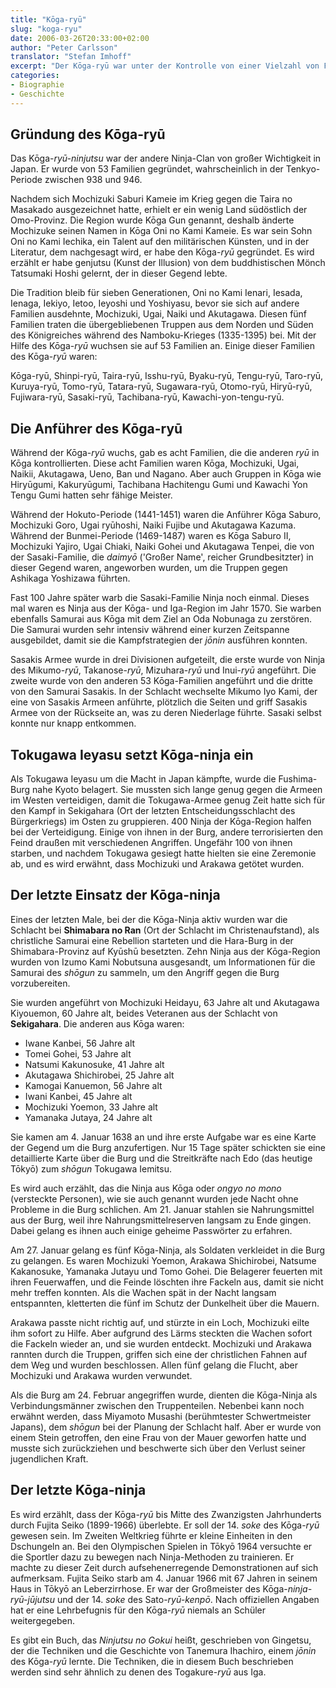 ```yaml
---
title: "Kōga-ryū"
slug: "koga-ryu"
date: 2006-03-26T20:33:00+02:00
author: "Peter Carlsson"
translator: "Stefan Imhoff"
excerpt: "Der Kōga-ryū war unter der Kontrolle von einer Vielzahl von Familien. Die ninja dieses Clans halfen auch Tokugawa Ieyasu bei der Verteidigung seiner Burg. Mit Fujita Seiko starb 1966 höchstwahrscheinlich der letzte Erbe dieser Schule aus."
categories:
- Biographie
- Geschichte
---
```


## Gründung des Kōga-ryū

Das Kōga-*ryū-ninjutsu* war der andere Ninja-Clan von großer Wichtigkeit in Japan. Er wurde von 53 Familien gegründet, wahrscheinlich in der Tenkyo-Periode zwischen 938 und 946.

Nachdem sich Mochizuki Saburi Kameie im Krieg gegen die Taira no Masakado ausgezeichnet hatte, erhielt er ein wenig Land südöstlich der Omo-Provinz. Die Region wurde Kōga Gun genannt, deshalb änderte Mochizuke seinen Namen in Kōga Oni no Kami Kameie. Es war sein Sohn Oni no Kami Iechika, ein Talent auf den militärischen Künsten, und in der Literatur, dem nachgesagt wird, er habe den Kōga-*ryū* gegründet. Es wird erzählt er habe genjutsu (Kunst der Illusion) von dem buddhistischen Mönch Tatsumaki Hoshi gelernt, der in dieser Gegend lebte.

Die Tradition bleib für sieben Generationen, Oni no Kami Ienari, Iesada, Ienaga, Iekiyo, Ietoo, Ieyoshi und Yoshiyasu, bevor sie sich auf andere Familien ausdehnte, Mochizuki, Ugai, Naiki und Akutagawa. Diesen fünf Familien traten die übergebliebenen Truppen aus dem Norden und Süden des Königreiches während des Namboku-Krieges (1335-1395) bei. Mit der Hilfe des Kōga-*ryū* wuchsen sie auf 53 Familien an. Einige dieser Familien des Kōga-*ryū* waren:

Kōga-ryū, Shinpi-ryū, Taira-ryū, Isshu-ryū, Byaku-ryū, Tengu-ryū, Taro-ryū, Kuruya-ryū, Tomo-ryū, Tatara-ryū, Sugawara-ryū, Otomo-ryū, Hiryū-ryū, Fujiwara-ryū, Sasaki-ryū, Tachibana-ryū, Kawachi-yon-tengu-ryū.


## Die Anführer des Kōga-ryū

Während der Kōga-*ryū* wuchs, gab es acht Familien, die die anderen *ryū* in Kōga kontrollierten. Diese acht Familien waren Kōga, Mochizuki, Ugai, Naikii, Akutagawa, Ueno, Ban und Nagano. Aber auch Gruppen in Kōga wie Hiryūgumi, Kakuryūgumi, Tachibana Hachitengu Gumi und Kawachi Yon Tengu Gumi hatten sehr fähige Meister.

Während der Hokuto-Periode (1441-1451) waren die Anführer Kōga Saburo, Mochizuki Goro, Ugai ryūhoshi, Naiki Fujibe und Akutagawa Kazuma. Während der Bunmei-Periode (1469-1487) waren es Kōga Saburo II, Mochizuki Yajiro, Ugai Chiaki, Naiki Gohei und Akutagawa Tenpei, die von der Sasaki-Familie, die *daimyō* ('Großer Name', reicher Grundbesitzter) in dieser Gegend waren, angeworben wurden, um die Truppen gegen Ashikaga Yoshizawa führten.

Fast 100 Jahre später warb die Sasaki-Familie Ninja noch einmal. Dieses mal waren es Ninja aus der Kōga- und Iga-Region im Jahr 1570. Sie warben ebenfalls Samurai aus Kōga mit dem Ziel an Oda Nobunaga zu zerstören. Die Samurai wurden sehr intensiv während einer kurzen Zeitspanne ausgebildet, damit sie die Kampfstrategien der *jōnin* ausführen konnten.

Sasakis Armee wurde in drei Divisionen aufgeteilt, die erste wurde von Ninja des Mikumo-*ryū*, Takanose-*ryū*, Mizuhara-*ryū* und Inui-*ryū* angeführt. Die zweite wurde von den anderen 53 Kōga-Familien angeführt und die dritte von den Samurai Sasakis. In der Schlacht wechselte Mikumo Iyo Kami, der eine von Sasakis Armeen anführte, plötzlich die Seiten und griff Sasakis Armee von der Rückseite an, was zu deren Niederlage führte. Sasaki selbst konnte nur knapp entkommen.


## Tokugawa Ieyasu setzt Kōga-ninja ein

Als Tokugawa Ieyasu um die Macht in Japan kämpfte, wurde die Fushima-Burg nahe Kyoto belagert. Sie mussten sich lange genug gegen die Armeen im Westen verteidigen, damit die Tokugawa-Armee genug Zeit hatte sich für den Kampf in Sekigahara (Ort der letzten Entscheidungsschlacht des Bürgerkriegs) im Osten zu gruppieren. 400 Ninja der Kōga-Region halfen bei der Verteidigung. Einige von ihnen in der Burg, andere terrorisierten den Feind draußen mit verschiedenen Angriffen. Ungefähr 100 von ihnen starben, und nachdem Tokugawa gesiegt hatte hielten sie eine Zeremonie ab, und es wird erwähnt, dass Mochizuki und Arakawa getötet wurden.


## Der letzte Einsatz der Kōga-ninja

Eines der letzten Male, bei der die Kōga-Ninja aktiv wurden war die Schlacht bei **Shimabara no Ran** (Ort der Schlacht im Christenaufstand), als christliche Samurai eine Rebellion starteten und die Hara-Burg in der Shimabara-Provinz auf Kyūshū besetzten. Zehn Ninja aus der Kōga-Region wurden von Izumo Kami Nobutsuna ausgesandt, um Informationen für die Samurai des *shōgun* zu sammeln, um den Angriff gegen die Burg vorzubereiten.

Sie wurden angeführt von Mochizuki Heidayu, 63 Jahre alt und Akutagawa Kiyouemon, 60 Jahre alt, beides Veteranen aus der Schlacht von **Sekigahara**. Die anderen aus Kōga waren:

- Iwane Kanbei, 56 Jahre alt
- Tomei Gohei, 53 Jahre alt
- Natsumi Kakunosuke, 41 Jahre alt
- Akutagawa Shichirobei, 25 Jahre alt
- Kamogai Kanuemon, 56 Jahre alt
- Iwani Kanbei, 45 Jahre alt
- Mochizuki Yoemon, 33 Jahre alt
- Yamanaka Jutaya, 24 Jahre alt

Sie kamen am 4. Januar 1638 an und ihre erste Aufgabe war es eine Karte der Gegend um die Burg anzufertigen. Nur 15 Tage später schickten sie eine detaillierte Karte über die Burg und die Streitkräfte nach Edo (das heutige Tōkyō) zum *shōgun* Tokugawa Iemitsu.

Es wird auch erzählt, das die Ninja aus Kōga oder *ongyo no mono* (versteckte Personen), wie sie auch genannt wurden jede Nacht ohne Probleme in die Burg schlichen. Am 21. Januar stahlen sie Nahrungsmittel aus der Burg, weil ihre Nahrungsmittelreserven langsam zu Ende gingen. Dabei gelang es ihnen auch einige geheime Passwörter zu erfahren.

Am 27. Januar gelang es fünf Kōga-Ninja, als Soldaten verkleidet in die Burg zu gelangen. Es waren Mochizuki Yoemon, Arakawa Shichirobei, Natsume Kakanosuke, Yamanaka Jutayu und Tomo Gohei. Die Belagerer feuerten mit ihren Feuerwaffen, und die Feinde löschten ihre Fackeln aus, damit sie nicht mehr treffen konnten. Als die Wachen spät in der Nacht langsam entspannten, kletterten die fünf im Schutz der Dunkelheit über die Mauern.

Arakawa passte nicht richtig auf, und stürzte in ein Loch, Mochizuki eilte ihm sofort zu Hilfe. Aber aufgrund des Lärms steckten die Wachen sofort die Fackeln wieder an, und sie wurden entdeckt. Mochizuki und Arakawa rannten durch die Truppen, griffen sich eine der christlichen Fahnen auf dem Weg und wurden beschlossen. Allen fünf gelang die Flucht, aber Mochizuki und Arakawa wurden verwundet.

Als die Burg am 24. Februar angegriffen wurde, dienten die Kōga-Ninja als Verbindungsmänner zwischen den Truppenteilen. Nebenbei kann noch erwähnt werden, dass Miyamoto Musashi (berühmtester Schwertmeister Japans), dem *shōgun* bei der Planung der Schlacht half. Aber er wurde von einem Stein getroffen, den eine Frau von der Mauer geworfen hatte und musste sich zurückziehen und beschwerte sich über den Verlust seiner jugendlichen Kraft.


## Der letzte Kōga-ninja

Es wird erzählt, dass der Kōga-*ryū* bis Mitte des Zwanzigsten Jahrhunderts durch Fujita Seiko (1899-1966) überlebte. Er soll der 14. *soke* des Kōga-*ryū* gewesen sein. Im Zweiten Weltkrieg führte er kleine Einheiten in den Dschungeln an. Bei den Olympischen Spielen in Tōkyō 1964 versuchte er die Sportler dazu zu bewegen nach Ninja-Methoden zu trainieren. Er machte zu dieser Zeit durch aufsehenerregende Demonstrationen auf sich aufmerksam. Fujita Seiko starb am 4. Januar 1966 mit 67 Jahren in seinem Haus in Tōkyō an Leberzirrhose. Er war der Großmeister des Kōga-*ninja-ryū-jūjutsu* und der 14. *soke* des Sato-*ryū-kenpō*. Nach offiziellen Angaben hat er eine Lehrbefugnis für den Kōga-*ryū* niemals an Schüler weitergegeben.

Es gibt ein Buch, das <cite>Ninjutsu no Gokui</cite> heißt, geschrieben von Gingetsu, der die Techniken und die Geschichte von Tanemura Ihachiro, einem *jōnin* des Kōga-*ryū* lernte. Die Techniken, die in diesem Buch beschrieben werden sind sehr ähnlich zu denen des Togakure-*ryū* aus Iga.

